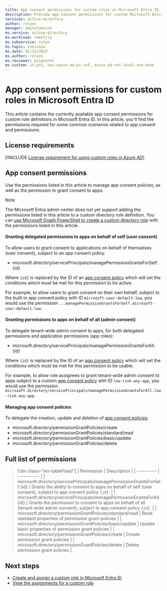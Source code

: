 ```yaml
---
title: App consent permissions for custom roles in Microsoft Entra ID
description: Preview app consent permissions for custom Microsoft Entra roles in the Microsoft Entra admin center, PowerShell, or Graph API.
services: active-directory
author: rolyon
manager: amycolannino
ms.service: active-directory
ms.workload: identity
ms.subservice: roles
ms.topic: overview
ms.date: 01/31/2023
ms.author: rolyon
ms.reviewer: psignoret
ms.custom: it-pro, has-azure-ad-ps-ref, azure-ad-ref-level-one-done
---
```


# App consent permissions for custom roles in Microsoft Entra ID

This article contains the currently available app consent permissions for custom role definitions in Microsoft Entra ID. In this article, you'll find the permissions required for some common scenarios related to app consent and permissions.

## License requirements

[!INCLUDE [License requirement for using custom roles in Azure AD](~/includes/entra-p1-license.md)]

## App consent permissions

Use the permissions listed in this article to manage app consent policies, as well as the permission to grant consent to apps.

> [!NOTE]
> The Microsoft Entra admin center does not yet support adding the permissions listed in this article to a custom directory role definition. You can [use Microsoft Graph PowerShell to create a custom directory role](custom-create.md#create-a-role-using-powershell) with the permissions listed in this article.

#### Granting delegated permissions to apps on behalf of self (user consent)

To allow users to grant consent to applications on behalf of themselves (user consent), subject to an app consent policy.

- microsoft.directory/servicePrincipals/managePermissionGrantsForSelf.{id}

Where `{id}` is replaced by the ID of an [app consent policy](~/identity/enterprise-apps/manage-app-consent-policies.md) which will set the conditions which must be met for this permission to be active.

For example, to allow users to grant consent on their own behalf, subject to the built-in app consent policy with ID `microsoft-user-default-low`, you would use the permission `...managePermissionGrantsForSelf.microsoft-user-default-low`.

#### Granting permissions to apps on behalf of all (admin consent)

To delegate tenant-wide admin consent to apps, for both delegated permissions and application permissions (app roles):

- microsoft.directory/servicePrincipals/managePermissionGrantsForAll.{id}

Where `{id}` is replaced by the ID of an [app consent policy](~/identity/enterprise-apps/manage-app-consent-policies.md) which will set the conditions which must be met for this permission to be usable.

For example, to allow role assignees to grant tenant-wide admin consent to apps subject to a custom [app consent policy](~/identity/enterprise-apps/manage-app-consent-policies.md) with ID `low-risk-any-app`, you would use the permission `microsoft.directory/servicePrincipals/managePermissionGrantsForAll.low-risk-any-app`.

#### Managing app consent policies

To delegate the creation, update and deletion of [app consent policies](~/identity/enterprise-apps/manage-app-consent-policies.md).

- microsoft.directory/permissionGrantPolicies/create
- microsoft.directory/permissionGrantPolicies/standard/read
- microsoft.directory/permissionGrantPolicies/basic/update
- microsoft.directory/permissionGrantPolicies/delete

## Full list of permissions

> [!div class="mx-tableFixed"]
> | Permission | Description |
> | ---------- | ----------- |
> | microsoft.directory/servicePrincipals/managePermissionGrantsForSelf.{id} | Grants the ability to consent to apps on behalf of self (user consent), subject to app consent policy `{id}`. |
> | microsoft.directory/servicePrincipals/managePermissionGrantsForAll.{id} | Grants the permission to consent to apps on behalf of all (tenant-wide admin consent), subject to app consent policy `{id}`. |
> | microsoft.directory/permissionGrantPolicies/standard/read | Read standard properties of permission grant policies |
> | microsoft.directory/permissionGrantPolicies/basic/update | Update basic properties of permission grant policies |
> | microsoft.directory/permissionGrantPolicies/create | Create permission grant policies |
> | microsoft.directory/permissionGrantPolicies/delete | Delete permission grant policies |

## Next steps

- [Create and assign a custom role in Microsoft Entra ID](custom-create.md)
- [View the assignments for a custom role](~/identity/role-based-access-control/view-assignments.md)
